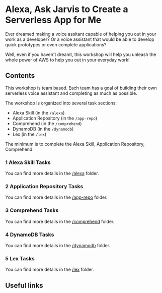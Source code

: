 # Alexa, Ask Jarvis to Create a Serverless App for Me

Ever dreamed making a voice assitant capable of helping you out in your work as a developer? Or a voice assistant that would be able to develop quick prototypes or even complete applications?

Well, even if you haven't dreamt, this workshop will help you unleash the whole power of AWS to help you out in your everyday work!

## Contents

This workshop is team based. Each team has a goal of building their own serverless voice assistant and completing as much as possible.

The workshop is organized into several task sections:

- Alexa Skill (in the `/alexa`)
- Application Repository (in the `/app-repo`)
- Comprehend (in the `/comprehend`)
- DynamoDB (in the `/dynamodb`)
- Lex (in the `/lex`)

The minimum is to complete the Alexa Skill, Application Repository, Comprehend.

### 1 Alexa Skill Tasks

You can find more details in the [/alexa](/alexa) folder.

### 2 Application Repository Tasks

You can find more details in the [/app-repo](/app-repo) folder.

### 3 Comprehend Tasks

You can find more details in the [/comprehend](/comprehend) folder.

### 4 DynamoDB Tasks

You can find more details in the [/dynamodb](/dynamodb) folder.

### 5 Lex Tasks

You can find more details in the [/lex](/lex) folder.

## Useful links
